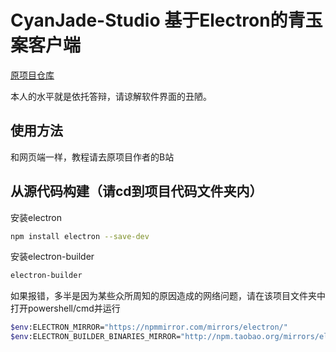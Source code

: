 # CyanJade-Studio 基于Electron的青玉案客户端

[原项目仓库](https://github.com/SuSWhW/CyanJade-Studio-Online.git)

本人的水平就是依托答辩，请谅解软件界面的丑陋。

## 使用方法

和网页端一样，教程请去原项目作者的B站

## 从源代码构建（请cd到项目代码文件夹内）

安装electron

```bash
npm install electron --save-dev
```

安装electron-builder


```bash
electron-builder
```

如果报错，多半是因为某些众所周知的原因造成的网络问题，请在该项目文件夹中打开powershell/cmd并运行

```bash
$env:ELECTRON_MIRROR="https://npmmirror.com/mirrors/electron/"
$env:ELECTRON_BUILDER_BINARIES_MIRROR="http://npm.taobao.org/mirrors/electron-builder-binaries/"
```